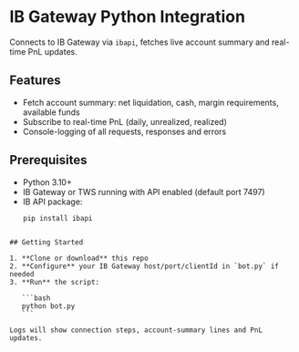 
# IB Gateway Python Integration

Connects to IB Gateway via `ibapi`, fetches live account summary and real-time PnL updates.

## Features
- Fetch account summary: net liquidation, cash, margin requirements, available funds  
- Subscribe to real-time PnL (daily, unrealized, realized)  
- Console-logging of all requests, responses and errors  

## Prerequisites
- Python 3.10+  
- IB Gateway or TWS running with API enabled (default port 7497)  
- IB API package:  
  ```bash
  pip install ibapi
````

## Getting Started

1. **Clone or download** this repo
2. **Configure** your IB Gateway host/port/clientId in `bot.py` if needed
3. **Run** the script:

   ```bash
   python bot.py
   ```

Logs will show connection steps, account-summary lines and PnL updates.
